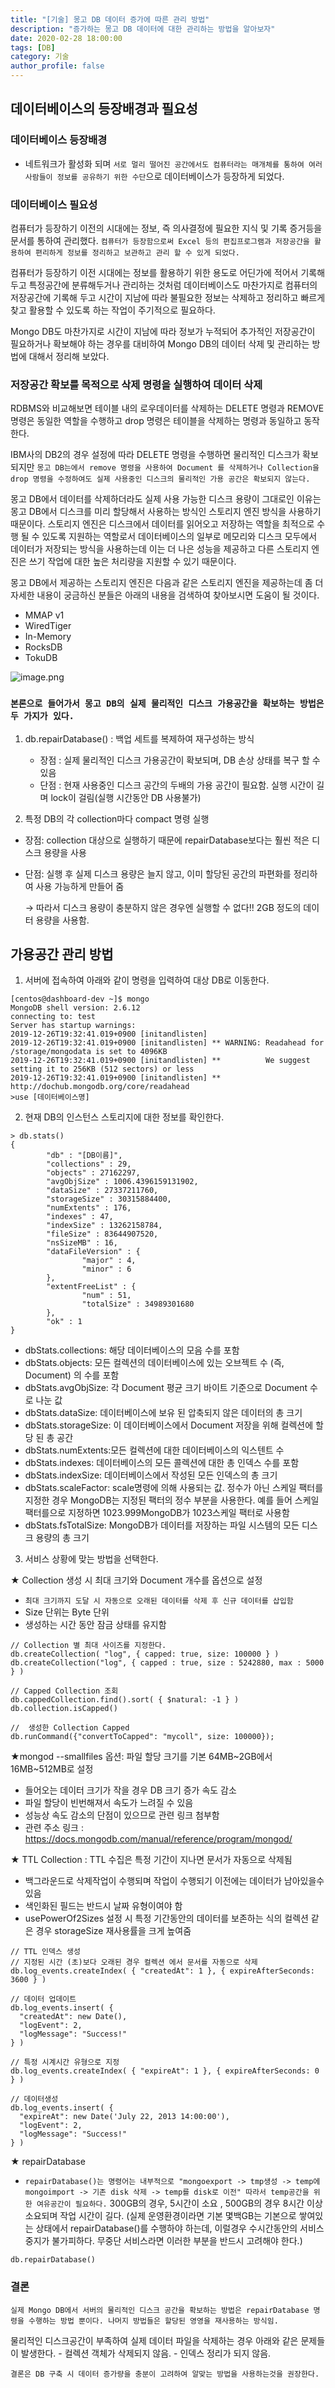 ```yaml
---
title: "[기술] 몽고 DB 데이터 증가에 따른 관리 방법"
description: "증가하는 몽고 DB 데이터에 대한 관리하는 방법을 알아보자"
date: 2020-02-28 18:00:00
tags: [DB]
category: 기술
author_profile: false
---
```

## 데이터베이스의 등장배경과 필요성
### 데이터베이스 등장배경
- 네트워크가 활성화 되며 ```서로 멀리 떨어진 공간에서도 컴퓨터라는 매개체를 통하여 여러사람들이 정보를 공유하기 위한 수단```으로 데이터베이스가 등장하게 되었다.

### 데이터베이스 필요성
컴퓨터가 등장하기 이전의 시대에는 정보, 즉 의사결정에 필요한 지식 및 기록 증거등을 문서를 통하여 관리했다. ```컴퓨터가 등장함으로써 Excel 등의 편집프로그램과 저장공간을 활용하여 편리하게 정보를 정리하고 보관하고 관리 할 수 있게 되었다. ```

컴퓨터가 등장하기 이전 시대에는 정보를 활용하기 위한 용도로 어딘가에 적어서 기록해 두고 특정공간에 분류해두거나 관리하는 것처럼 데이터베이스도 마찬가지로 컴퓨터의 저장공간에 기록해 두고 시간이 지남에 따라 불필요한 정보는 삭제하고 정리하고 빠르게 찾고 활용할 수 있도록 하는 작업이 주기적으로 필요하다.

Mongo DB도 마찬가지로 시간이 지남에 따라 정보가 누적되어 추가적인 저장공간이 필요하거나 확보해야 하는 경우를 대비하여 Mongo DB의 데이터 삭제 및 관리하는 방법에 대해서 정리해 보았다.

### 저장공간 확보를 목적으로 삭제 명령을 실행하여 데이터 삭제

RDBMS와 비교해보면 테이블 내의 로우데이터를 삭제하는 DELETE 명령과 REMOVE 명령은 동일한 역할을 수행하고 drop 명령은 테이블을 삭제하는 명령과 동일하고 동작한다.

IBM사의  DB2의 경우 설정에 따라 DELETE 명령을 수행하면 물리적인 디스크가 확보되지만 ```몽고 DB는에서 remove 명령을 사용하여 Document 를 삭제하거나 Collection을 drop 명령을 수정하여도 실제 사용중인 디스크의 물리적인 가용 공간은 확보되지 않는다.```

몽고 DB에서 데이터를 삭제하더라도 실제 사용 가능한 디스크 용량이 그대로인 이유는 몽고 DB에서 디스크를 미리 할당해서 사용하는 방식인 스토리지 엔진 방식을 사용하기 때문이다. 스토리지 엔진은 디스크에서 데이터를 읽어오고 저장하는 역할을 최적으로 수행 될 수 있도록 지원하는 역할로서 데이터베이스의 일부로 메모리와 디스크 모두에서 데이터가 저장되는 방식을 사용하는데 이는 더 나은 성능을 제공하고 다른 스토리지 엔진은 쓰기 작업에 대한 높은 처리량을 지원할 수 있기 때문이다.

몽고 DB에서 제공하는 스토리지 엔진은 다음과 같은 스토리지 엔진을 제공하는데 좀 더 자세한 내용이 궁금하신 분들은 아래의 내용을 검색하여 찾아보시면 도움이 될 것이다.

* MMAP v1
* WiredTiger
* In-Memory
* RocksDB
* TokuDB

![image.png](/wikis/2519275993152740236/files/2668888362533320452)

### ```본론으로 들어가서 몽고 DB의 실제 물리적인 디스크 가용공간을 확보하는 방법은 두 가지가 있다.```

 1. db.repairDatabase() : 백업 세트를 복제하여 재구성하는 방식

    - 장점 : 실제 물리적인 디스크 가용공간이 확보되며, DB 손상 상태를 복구 할 수 있음
    - 단점 : 현재 사용중인 디스크 공간의 두배의 가용 공간이 필요함. 실행 시간이 길며 lock이 걸림(실행 시간동안 DB 사용불가)

2. 특정 DB의 각 collection마다 compact 명령 실행
 - 장점: collection 대상으로 실행하기 때문에 repairDatabase보다는 훨씬 적은 디스크 용량을 사용
 - 단점: 실행 후 실제 디스크 용량은 늘지 않고, 이미 할당된 공간의 파편화를 정리하여 사용 가능하게 만들어 줌

   → 따라서 디스크 용량이 충분하지 않은 경우엔 실행할 수 없다!! 2GB 정도의 데이터 용량을 사용함.

## 가용공간 관리 방법
1. 서버에 접속하여 아래와 같이 명령을 입력하여 대상 DB로 이동한다.
```
[centos@dashboard-dev ~]$ mongo
MongoDB shell version: 2.6.12
connecting to: test
Server has startup warnings:
2019-12-26T19:32:41.019+0900 [initandlisten]
2019-12-26T19:32:41.019+0900 [initandlisten] ** WARNING: Readahead for /storage/mongodata is set to 4096KB
2019-12-26T19:32:41.019+0900 [initandlisten] **          We suggest setting it to 256KB (512 sectors) or less
2019-12-26T19:32:41.019+0900 [initandlisten] **          http://dochub.mongodb.org/core/readahead
>use [데이터베이스명]
```
2. 현재 DB의 인스턴스 스토리지에 대한 정보를 확인한다.
```
> db.stats()
{
        "db" : "[DB이름]",
        "collections" : 29,
        "objects" : 27162297,
        "avgObjSize" : 1006.4396159131902,
        "dataSize" : 27337211760,
        "storageSize" : 30315884400,
        "numExtents" : 176,
        "indexes" : 47,
        "indexSize" : 13262158784,
        "fileSize" : 83644907520,
        "nsSizeMB" : 16,
        "dataFileVersion" : {
                "major" : 4,
                "minor" : 6
        },
        "extentFreeList" : {
                "num" : 51,
                "totalSize" : 34989301680
        },
        "ok" : 1
}
```
- dbStats.collections: 해당 데이터베이스의 모음 수를 포함
- dbStats.objects: 모든 컬렉션의 데이터베이스에 있는 오브젝트 수 (즉, Document) 의 수를 포함
- dbStats.avgObjSize: 각 Document 평균 크기 바이트 기준으로 Document 수로 나눈 값
- dbStats.dataSize: 데이터베이스에 보유 된 압축되지 않은 데이터의 총 크기
- dbStats.storageSize: 이 데이터베이스에서 Document 저장을 위해 컬렉션에 할당 된 총 공간
- dbStats.numExtents:모든 컬렉션에 대한 데이터베이스의 익스텐트 수
- dbStats.indexes: 데이터베이스의 모든 콜렉션에 대한 총 인덱스 수를 포함
- dbStats.indexSize: 데이터베이스에서 작성된 모든 인덱스의 총 크기
- dbStats.scaleFactor: scale명령에 의해 사용되는 값. 정수가 아닌 스케일 팩터를 지정한 경우 MongoDB는 지정된 팩터의 정수 부분을 사용한다. 예를 들어 스케일 팩터를으로 지정하면 1023.999MongoDB가 1023스케일 팩터로 사용함
- dbStats.fsTotalSize: MongoDB가 데이터를 저장하는 파일 시스템의 모든 디스크 용량의 총 크기


3. 서비스 상황에 맞는 방법을 선택한다.

 ★ Collection 생성 시 최대 크기와 Document 개수를 옵션으로 설정
 - ```최대 크기까지 도달 시 자동으로 오래된 데이터를 삭제 후 신규 데이터를 삽입함```
 - Size 단위는 Byte 단위
 - 생성하는 시간 동안 잠금 상태를 유지함
 ```
 // Collection 별 최대 사이즈를 지정한다.
db.createCollection( "log", { capped: true, size: 100000 } )
db.createCollection("log", { capped : true, size : 5242880, max : 5000 } )

// Capped Collection 조회
db.cappedCollection.find().sort( { $natural: -1 } )
db.collection.isCapped()

//  생성한 Collection Capped
db.runCommand({"convertToCapped": "mycoll", size: 100000});
 ```

 ★mongod --smallfiles 옵션: 파일 할당 크기를 기본 64MB~2GB에서 16MB~512MB로 설정
 - 들어오는 데이터 크기가 작을 경우 DB 크기 증가 속도 감소
 - 파일 할당이 빈번해져서 속도가 느려질 수 있음
 - 성능상 속도 감소의 단점이 있으므로 관련 링크 첨부함
 - 관련 주소 링크 : https://docs.mongodb.com/manual/reference/program/mongod/

★ TTL Collection : TTL 수집은 특정 기간이 지나면 문서가 자동으로 삭제됨
 - 백그라운드로 삭제작업이 수행되며 작업이 수행되기 이전에는 데이터가 남아있을수 있음
 - 색인화된 필드는 반드시 날짜 유형이여야 함
 - usePowerOf2Sizes 설정 시 특정 기간동안의 데이터를 보존하는 식의 컬렉션 같은 경우 storageSize 재사용률을 크게 높여줌
 ```
 // TTL 인덱스 생성
// 지정된 시간 (초)보다 오래된 경우 컬렉션 에서 문서를 자동으로 삭제
db.log_events.createIndex( { "createdAt": 1 }, { expireAfterSeconds: 3600 } )

// 데이터 업데이트
db.log_events.insert( {
   "createdAt": new Date(),
   "logEvent": 2,
   "logMessage": "Success!"
} )

// 특정 시계시간 유형으로 지정
db.log_events.createIndex( { "expireAt": 1 }, { expireAfterSeconds: 0 } )

// 데이터생성
db.log_events.insert( {
   "expireAt": new Date('July 22, 2013 14:00:00'),
   "logEvent": 2,
   "logMessage": "Success!"
} )
 ```

 ★ repairDatabase
 - ```repairDatabase()는 명령어는 내부적으로 "mongoexport -> tmp생성 -> temp에 mongoimport -> 기존 disk 삭제 -> temp를 disk로 이전" 따라서 temp공간을 위한 여유공간이 필요하다.```
300GB의 경우, 5시간이 소요 , 500GB의 경우 8시간 이상 소요되며 작업 시간이 길다.
(실제 운영환경이라면 기본 몇백GB는 기본으로 쌓여있는 상태에서 repairDatabase()를 수행하야 하는데, 이럴경우 수시간동안의 서비스 중지가 불가피하다. 무중단 서비스라면 이러한 부분을 반드시 고려해야 한다.)

```
db.repairDatabase()
```

### 결론
```실제 Mongo DB에서 서버의 물리적인 디스크 공간을 확보하는 방법은 repairDatabase 명령을 수행하는 방법 뿐이다. 나머지 방법들은 할당된 영영을 재사용하는 방식임.```

물리적인 디스크공간이 부족하여 실제 데이터 파일을 삭제하는 경우 아래와 같은 문제들이 발생한다.
    - 컬렉션 객체가 삭제되지 않음.
    - 인덱스 정리가 되지 않음.

```결론은 DB 구축 시 데이터 증가량을 충분이 고려하여 알맞는 방법을 사용하는것을 권장한다.```  
